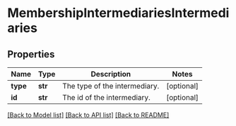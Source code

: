# MembershipIntermediariesIntermediaries

## Properties
Name | Type | Description | Notes
------------ | ------------- | ------------- | -------------
**type** | **str** | The type of the intermediary. | [optional] 
**id** | **str** | The id of the intermediary. | [optional] 

[[Back to Model list]](../README.md#documentation-for-models) [[Back to API list]](../README.md#documentation-for-api-endpoints) [[Back to README]](../README.md)

